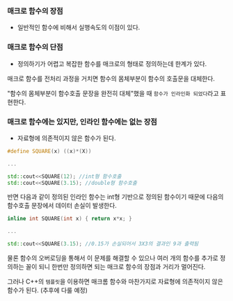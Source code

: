 ### 매크로 함수의 장점
- 일반적인 함수에 비해서 실행속도의 이점이 있다.

### 매크로 함수의 단점
- 정의하기가 어렵고 복잡한 함수를 매크로의 형태로 정의하는데 한계가 있다.

매크로 함수를 전처리 과정을 거치면 함수의 몸체부분이 함수의 호출문을 대체한다.

"함수의 몸체부분이 함수호출 문장을 완전히 대체"했을 때 `함수가 인라인화 되었다`라고 표현한다.

### 매크로 함수에는 있지만, 인라인 함수에는 없는 장점
- 자료형에 의존적이지 않은 함수가 된다.
```cpp
#define SQUARE(x) ((x)*(X))

...

std::cout<<SQUARE(12); //int형 함수호출
std::cout<<SQUARE(3.15); //double형 함수호출
```

반면 다음과 같이 정의된 인라인 함수는 int형 기반으로 정의된 함수이기 때문에 다음의 함수호출 문장에서 데이터 손실이 발생한다.
```cpp
inline int SQUARE(int x) { return x*x; }

...

std::cout<<SQUARE(3.15); //0.15가 손실되어서 3X3의 결과인 9과 출력됨
```
물론 함수의 오버로딩을 통해서 이 문제를 해결할 수 있으나 여러 개의 함수를 추가로 정의하는 꼴이 되니 한번만 정의하면 되는 매크로 함수의 장점과 거리가 멀어진다.

그러나 C++의 `템플릿`을 이용하면 매크롬 함수와 마찬가지로 자료형에 의존적이지 않은 함수가 된다. (추후에 다룰 예정)